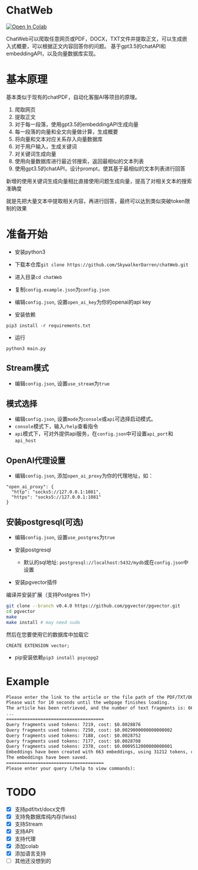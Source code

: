 # ChatWeb

[![Open In Colab](https://colab.research.google.com/assets/colab-badge.svg)](https://colab.research.google.com/github/SkywalkerDarren/chatWeb/blob/master/example.ipynb)

ChatWeb可以爬取任意网页或PDF，DOCX，TXT文件并提取正文，可以生成嵌入式概要，可以根据正文内容回答你的问题。
基于gpt3.5的chatAPI和embeddingAPI，以及向量数据库实现。

# 基本原理

基本类似于现有的chatPDF，自动化客服AI等项目的原理。

1. 爬取网页
2. 提取正文
3. 对于每一段落，使用gpt3.5的embeddingAPI生成向量
4. 每一段落的向量和全文向量做计算，生成概要
5. 将向量和文本对应关系存入向量数据库
6. 对于用户输入，生成关键词
7. 对关键词生成向量
8. 使用向量数据库进行最近邻搜索，返回最相似的文本列表
9. 使用gpt3.5的chatAPI，设计prompt，使其基于最相似的文本列表进行回答

新增的使用关键词生成向量相比直接使用问题生成向量，提高了对相关文本的搜索准确度

就是先把大量文本中提取相关内容，再进行回答，最终可以达到类似突破token限制的效果

# 准备开始

- 安装python3

- 下载本仓库`git clone https://github.com/SkywalkerDarren/chatWeb.git`

- 进入目录`cd chatWeb`

- 复制`config.example.json`为`config.json`

- 编辑`config.json`, 设置`open_ai_key`为你的openai的api key

- 安装依赖

```
pip3 install -r requirements.txt
```

- 运行

```
python3 main.py
```

## Stream模式

- 编辑`config.json`, 设置`use_stream`为`true`

## 模式选择

- 编辑`config.json`, 设置`mode`为`console`或`api`可选择启动模式。
- `console`模式下，输入`/help`查看指令
- `api`模式下，可对外提供api服务，在`config.json`中可设置`api_port`和`api_host`

## OpenAI代理设置

- 编辑`config.json`, 添加`open_ai_proxy`为你的代理地址，如：
```
"open_ai_proxy": {
  "http": "socks5://127.0.0.1:1081",
  "https": "socks5://127.0.0.1:1081"
}
```

## 安装postgresql(可选)

- 编辑`config.json`, 设置`use_postgres`为`true`

- 安装postgresql
    - 默认的sql地址: `postgresql://localhost:5432/mydb`或在`config.json`中设置
- 安装pgvector插件

编译并安装扩展（支持Postgres 11+）

```bash
git clone --branch v0.4.0 https://github.com/pgvector/pgvector.git
cd pgvector
make
make install # may need sudo
```

然后在您要使用它的数据库中加载它

```postgresql
CREATE EXTENSION vector;
```

- pip安装依赖`pip3 install psycopg2`


# Example
```txt
Please enter the link to the article or the file path of the PDF/TXT/DOCX document: https://gutenberg.ca/ebooks/hemingwaye-oldmanandthesea/hemingwaye-oldmanandthesea-00-e.html
Please wait for 10 seconds until the webpage finishes loading.
The article has been retrieved, and the number of text fragments is: 663
...
=====================================
Query fragments used tokens: 7219, cost: $0.0028876
Query fragments used tokens: 7250, cost: $0.0029000000000000002
Query fragments used tokens: 7188, cost: $0.0028752
Query fragments used tokens: 7177, cost: $0.0028708
Query fragments used tokens: 2378, cost: $0.0009512000000000001
Embeddings have been created with 663 embeddings, using 31212 tokens, costing $0.0124848
The embeddings have been saved.
=====================================
Please enter your query (/help to view commands):
```

# TODO
- [x] 支持pdf/txt/docx文件
- [x] 支持免数据库纯内存(faiss)
- [x] 支持Stream
- [x] 支持API
- [x] 支持代理
- [x] 添加colab
- [x] 添加语言支持
- [ ] 其他还没想到的
